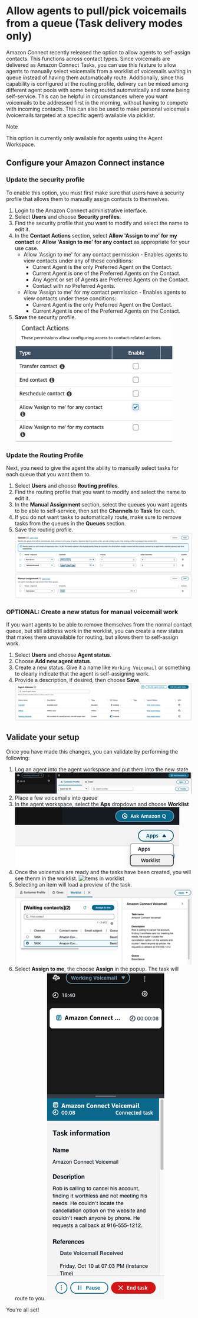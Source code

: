 # Allow agents to pull/pick voicemails from a queue (Task delivery modes only)
Amazon Connect recently released the option to allow agents to self-assign contacts. This functions across contact types. Since voicemails are delivered as Amazon Connect Tasks, you can use this feature to allow agents to manually select voicemails from a worklist of voicemails waiting in queue instead of having them automatically route. Additionally, since this capability is configured at the routing profile, delivery can be mixed among different agent pools with some being routed automatically and some being self-service. This can be helpful in circumstances where you want voicemails to be addressed first in the morning, without having to compete with incoming contacts. This can also be used to make personal voicemails (voicemails targeted at a specific agent) available via picklist.

> [!NOTE]  
> This option is currently only available for agents using the Agent Workspace.

## Configure your Amazon Connect instance
### Update the security profile
To enable this option, you must first make sure that users have a security profile that allows them to manually assign contacts to themselves. 
1.  Login to the Amazon Connect administrative interface. 
1.  Select **Users** and choose **Security profiles**.
1.  Find the security profile that you want to modify and select the name to edit it.
1.  In the **Contact Actions** section, select **Allow 'Assign to me' for my contact** or **Allow 'Assign to me' for any contact** as appropriate for your use case. 
    -  Allow 'Assign to me' for any contact permission - Enables agents to view contacts under any of these conditions:
        -  Current Agent is the only Preferred Agent on the Contact.
        -  Current Agent is one of the Preferred Agents on the Contact.
        -  Any Agent or set of Agents are Preferred Agents on the Contact.
        -  Contact with no Preferred Agents.
    -  Allow 'Assign to me' for my contact permission - Enables agents to view contacts under these conditions:
        -  Current Agent is the only Preferred Agent on the Contact.
        -  Current Agent is one of the Preferred Agents on the Contact.
1.  **Save** the security profile.
    ![Security profile permnission](/Docs/Img/self_serve_security_profile.png)

### Update the Routing Profile
Next, you need to give the agent the ability to manually select tasks for each queue that you want them to. 
1.  Select **Users** and choose **Routing profiles**.
1.  Find the routing profile that you want to modify and select the name to edit it.
1.  In the **Manual Assignment** section, select the queues you want agents to be able to self-service, then set the **Channels** to **Task** for each.
1.  If you do not want tasks to automatically route, make sure to remove tasks from the queues in the **Queues** section.
1.  Save the routing profile.
    ![Routing profile configuration](/Docs/Img/self_serve_routing_profile.png)

### OPTIONAL: Create a new status for manual voicemail work
If you want agents to be able to remove themselves from the normal contact queue, but still address work in the worklist, you can create a new status that makes them unavailable for routing, but allows them to self-assign work. 
1.  Select **Users** and choose **Agent status**.
1.  Choose **Add new agent status**.
1.  Create a new status. Give it a name like `Working Voicemail` or something to clearly indicate that the agent is self-assigning work.
1.  Provide a description, if desired, then choose **Save**.
    ![New agent status](/Docs/Img/self_serve_agent_status.png)

## Validate your setup
Once you have made this changes, you can validate by performing the following:
1.  Log an agent into the agent workspace and put them into the new state.
    ![Agent in the Working Voicemail state](/Docs/Img/self_serve_logged_in.png)
1.  Place a few voicemails into queue
1.  In the agent workspace, select the **Aps** dropdown and choose **Worklist**
    ![Choose worklist](/Docs/Img/self_serve_set_worklist.png)
1.  Once the voicemails are ready and the tasks have been created, you will see thenm in the worklist.
    ![Items in worklist](/Docs/Img/self_serve_worklist_items.png)
1.  Selecting an item will load a preview of the task. 
    ![Items in worklist](/Docs/Img/self_serve_task_preview.png)
1.  Select **Assign to me**, the choose **Assign** in the popup. The task will route to you. 
    ![Items in worklist](/Docs/Img/self_serve_connected_task.png)

You're all set!